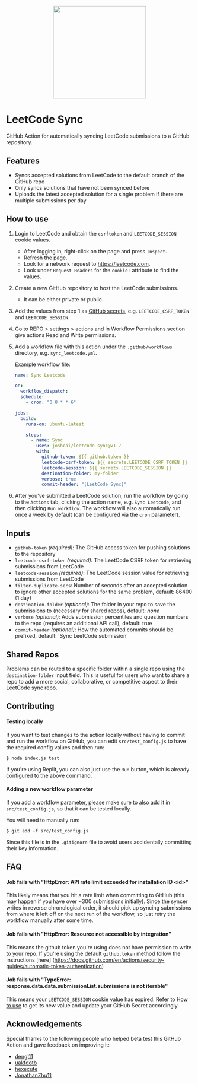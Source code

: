 <p align="center">
    <img src="images/leetcode_sync.png" width="250"/>
</p>

# LeetCode Sync

GitHub Action for automatically syncing LeetCode submissions to a GitHub repository.

## Features

- Syncs accepted solutions from LeetCode to the default branch of the GitHub repo
- Only syncs solutions that have not been synced before
- Uploads the latest accepted solution for a single problem if there are multiple submissions per day

## How to use

1. Login to LeetCode and obtain the `csrftoken` and `LEETCODE_SESSION` cookie values.

   - After logging in, right-click on the page and press `Inspect`.
   - Refresh the page.
   - Look for a network request to https://leetcode.com.
   - Look under `Request Headers` for the `cookie:` attribute to find the values.

2. Create a new GitHub repository to host the LeetCode submissions.

   - It can be either private or public.

3. Add the values from step 1 as [GitHub secrets](https://docs.github.com/en/actions/configuring-and-managing-workflows/creating-and-storing-encrypted-secrets#creating-encrypted-secrets-for-a-repository),
   e.g. `LEETCODE_CSRF_TOKEN` and `LEETCODE_SESSION`.

4. Go to REPO > settings > actions and in Workflow Permissions section give actions Read and Write permissions.

5. Add a workflow file with this action under the `.github/workflows` directory, e.g. `sync_leetcode.yml`.

   Example workflow file:

   ```yaml
   name: Sync Leetcode

   on:
     workflow_dispatch:
     schedule:
       - cron: "0 8 * * 6"

   jobs:
     build:
       runs-on: ubuntu-latest

       steps:
         - name: Sync
           uses: joshcai/leetcode-sync@v1.7
           with:
             github-token: ${{ github.token }}
             leetcode-csrf-token: ${{ secrets.LEETCODE_CSRF_TOKEN }}
             leetcode-session: ${{ secrets.LEETCODE_SESSION }}
             destination-folder: my-folder
             verbose: true
             commit-header: "[LeetCode Sync]"
   ```

6. After you've submitted a LeetCode solution, run the workflow by going to the `Actions` tab, clicking the action name, e.g. `Sync Leetcode`, and then clicking `Run workflow`. The workflow will also automatically run once a week by default (can be configured via the `cron` parameter).

## Inputs

- `github-token` _(required)_: The GitHub access token for pushing solutions to the repository
- `leetcode-csrf-token` _(required)_: The LeetCode CSRF token for retrieving submissions from LeetCode
- `leetcode-session` _(required)_: The LeetCode session value for retrieving submissions from LeetCode
- `filter-duplicate-secs`: Number of seconds after an accepted solution to ignore other accepted solutions for the same problem, default: 86400 (1 day)
- `destination-folder` _(optional)_: The folder in your repo to save the submissions to (necessary for shared repos), default: _none_
- `verbose` _(optional)_: Adds submission percentiles and question numbers to the repo (requires an additional API call), default: true
- `commit-header` _(optional)_: How the automated commits should be prefixed, default: 'Sync LeetCode submission'

## Shared Repos

Problems can be routed to a specific folder within a single repo using the `destination-folder` input field. This is useful for users who want to share a repo to add a more social, collaborative, or competitive aspect to their LeetCode sync repo.

## Contributing

#### Testing locally

If you want to test changes to the action locally without having to commit and run the workflow on GitHub, you can edit `src/test_config.js` to have the required config values and then run:

`$ node index.js test`

If you're using Replit, you can also just use the `Run` button, which is already configured to the above command.

#### Adding a new workflow parameter

If you add a workflow parameter, please make sure to also add it in `src/test_config.js`, so that it can be tested locally.

You will need to manually run:

`$ git add -f src/test_config.js`

Since this file is in the `.gitignore` file to avoid users accidentally committing their key information.

## FAQ

#### Job fails with "HttpError: API rate limit exceeded for installation ID \<id\>"

This likely means that you hit a rate limit when committing to GitHub (this may happen if you have over ~300 submissions initially). Since the syncer writes in reverse chronological order, it should pick up syncing submissions from where it left off on the next run of the workflow, so just retry the workflow manually after some time.

#### Job fails with "HttpError: Resource not accessible by integration"

This means the github token you're using does not have permission to write to your repo. If you're using the default `github.token` method follow the instructions [here] (https://docs.github.com/en/actions/security-guides/automatic-token-authentication)

#### Job fails with "TypeError: response.data.data.submissionList.submissions is not iterable"

This means your `LEETCODE_SESSION` cookie value has expired. Refer to [How to use](#how-to-use) to get its new value and update your GitHub Secret accordingly.

## Acknowledgements

Special thanks to the following people who helped beta test this GitHub Action and gave feedback on improving it:

- [dengl11](https://github.com/dengl11)
- [uakfdotb](https://github.com/uakfdotb)
- [hexecute](https://github.com/hexecute)
- [JonathanZhu11](https://github.com/JonathanZhu11)
